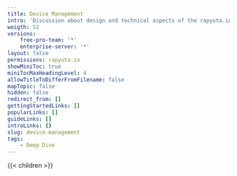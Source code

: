 ```yaml
---
title: Device Management
intro: 'Discussion about design and technical aspects of the rapyuta.io platform. Detailed information about features, use-cases and best practices'
weigth: 52
versions:
    free-pro-team: '*'
    enterprise-server: '*'
layout: false
permissions: rapyuta.io
showMiniToc: true
miniTocMaxHeadingLevel: 4
allowTitleToDifferFromFilename: false
mapTopic: false
hidden: false
redirect_from: []
gettingStartedLinks: []
popularLinks: []
guideLinks: []
introLinks: {}
slug: device-management
tags:
    - Deep Dive
---
```


{{< children >}}
